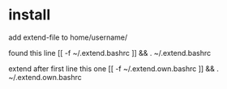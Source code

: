 # install

add extend-file to home/username/

found this line [[ -f ~/.extend.bashrc ]] && . ~/.extend.bashrc

extend after first line this one [[ -f ~/.extend.own.bashrc ]] && . ~/.extend.own.bashrc
